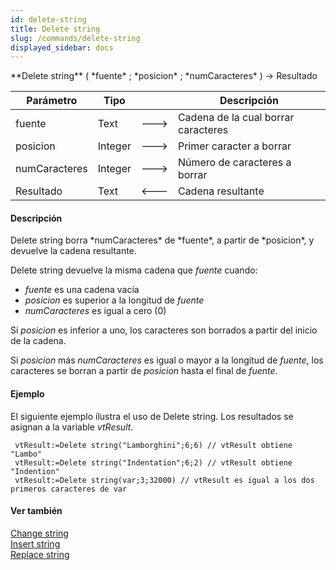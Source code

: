 ```yaml
---
id: delete-string
title: Delete string
slug: /commands/delete-string
displayed_sidebar: docs
---
```


<!--REF #_command_.Delete string.Syntax-->**Delete string** ( *fuente* ; *posicion* ; *numCaracteres* ) -> Resultado<!-- END REF-->
<!--REF #_command_.Delete string.Params-->
| Parámetro | Tipo |  | Descripción |
| --- | --- | --- | --- |
| fuente | Text | &#x1F852; | Cadena de la cual borrar caracteres |
| posicion | Integer | &#x1F852; | Primer caracter a borrar |
| numCaracteres | Integer | &#x1F852; | Número de caracteres a borrar |
| Resultado | Text | &#x1F850; | Cadena resultante |

<!-- END REF-->

#### Descripción 

<!--REF #_command_.Delete string.Summary-->Delete string borra *numCaracteres* de *fuente*, a partir de *posicion*, y devuelve la cadena resultante.<!-- END REF--> 

Delete string devuelve la misma cadena que *fuente* cuando:

* *fuente* es una cadena vacía
* *posicion* es superior a la longitud de *fuente*
* *numCaracteres* es igual a cero (0)

Si *posicion* es inferior a uno, los caracteres son borrados a partir del inicio de la cadena.

Si *posicion* más *numCaracteres* es igual o mayor a la longitud de *fuente*, los caracteres se borran a partir de *posicion* hasta el final de *fuente*.

#### Ejemplo 

El siguiente ejemplo ilustra el uso de Delete string. Los resultados se asignan a la variable *vtResult*.

```4d
 vtResult:=Delete string("Lamborghini";6;6) // vtResult obtiene "Lambo"
 vtResult:=Delete string("Indentation";6;2) // vtResult obtiene "Indention"
 vtResult:=Delete string(var;3;32000) // vtResult es igual a los dos primeros caracteres de var
```

#### Ver también 

[Change string](change-string.md)  
[Insert string](insert-string.md)  
[Replace string](replace-string.md)  